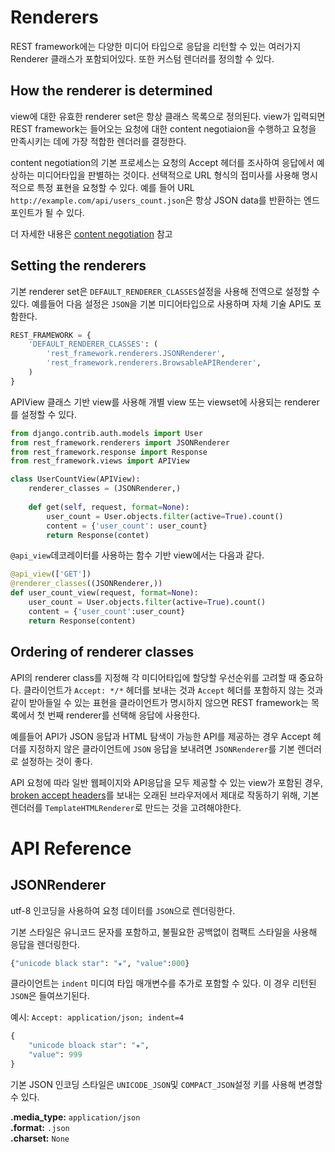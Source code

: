 # Renderers
REST framework에는 다양한 미디어 타입으로 응답을 리턴할 수 있는 여러가지 Renderer 클래스가 포함되어있다. 또한 커스텀 렌더러를 정의할 수 있다. 

## How the renderer is determined
view에 대한 유효한 renderer set은 항상 클래스 목록으로 정의된다. view가 입력되면  REST framework는 들어오는 요청에 대한 content negotiaion을 수행하고 요청을 만족시키는 데에 가장 적합한 렌더러를 결정한다. 

content negotiation의 기본 프로세스는 요청의 Accept 헤더를 조사하여 응답에서 예상하는 미디어타입을 판별하는 것이다. 선택적으로 URL 형식의 접미사를 사용해 명시적으로 특정 표현을 요청할 수 있다. 예를 들어 URL `http://example.com/api/users_count.json`은 항상 JSON data를 반환하는 엔드포인트가 될 수 있다. 

더 자세한 내용은 [content negotiation](http://www.django-rest-framework.org/api-guide/content-negotiation/) 참고

## Setting the renderers
기본 renderer set은 `DEFAULT_RENDERER_CLASSES`설정을 사용해 전역으로 설정할 수 있다. 예를들어 다음 설정은 `JSON`을 기본 미디어타입으로 사용하며 자체 기술 API도 포함한다. 

```python
REST_FRAMEWORK = {
	'DEFAULT_RENDERER_CLASSES': (
		'rest_framework.renderers.JSONRenderer',
		'rest_framework.renderers.BrowsableAPIRenderer',
	)
}
```

APIView 클래스 기반 view를 사용해 개별 view 또는 viewset에 사용되는 renderer를 설정할 수 있다. 

```python
from django.contrib.auth.models import User
from rest_framework.renderers import JSONRenderer
from rest_framework.response import Response
from rest_framework.views import APIView

class UserCountView(APIView):
	renderer_classes = (JSONRenderer,)
	
	def get(self, request, format=None):
		user_count = User.objects.filter(active=True).count()
		content = {'user_count': user_count}
		return Response(contet)
```

`@api_view`데코레이터를 사용하는 함수 기반 view에서는 다음과 같다. 

```python
@api_view(['GET'])
@renderer_classes((JSONRenderer,))
def user_count_view(request, format=None):
	user_count = User.objects.filter(active=True).count()
	content = {'user_count':user_count}
	return Response(content)
```

## Ordering of renderer classes
API의 renderer class를 지정해 각 미디어타입에 할당할 우선순위를 고려할 때 중요하다. 클라이언트가 `Accept: */*` 헤더를 보내는 것과 `Accept` 헤더를 포함하지 않는 것과 같이 받아들일 수 있는 표현을 클라이언트가 명시하지 않으면 REST framework는 목록에서  첫 번째 renderer를 선택해 응답에 사용한다. 

예를들어 API가 JSON 응답과 HTML 탐색이 가능한 API를 제공하는 경우 Accept 헤더를 지정하지 않은 클라이언트에 `JSON` 응답을 보내려면 `JSONRenderer`를 기본 렌더러로 설정하는 것이 좋다. 

API 요청에 따라 일반 웹페이지와 API응답을 모두 제공할 수 있는 view가 포함된 경우, [broken accept headers](http://www.newmediacampaigns.com/blog/browser-rest-http-accept-headers)를 보내는 오래된 브라우저에서 제대로 작동하기 위해, 기본 렌더러를 `TemplateHTMLRenderer`로 만드는 것을 고려해야한다. 

# API Reference
## JSONRenderer
utf-8 인코딩을 사용하여 요청 데이터를 `JSON`으로 렌더링한다. 

기본 스타일은 유니코드 문자를 포함하고, 불필요한 공백없이 컴팩트 스타일을 사용해 응답을 렌더링한다. 

```python
{"unicode black star": "★", "value":000}
```

클라이언트는 `indent` 미디여 타입 매개변수를 추가로 포함할 수 있다. 이 경우 리턴된 `JSON`은 들여쓰기된다. 

예시: `Accept: application/json; indent=4`

```python
{
	"unicode bloack star": "★",
	"value": 999
}
```

기본 JSON 인코딩 스타일은 `UNICODE_JSON`및 `COMPACT_JSON`설정 키를 사용해 변경할 수 있다. 

**.media_type:** `application/json`  
**.format:** `.json`  
**.charset:** `None`